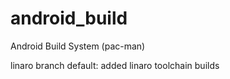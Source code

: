 android_build
=============

Android Build System (pac-man)

linaro branch default: added linaro toolchain builds
